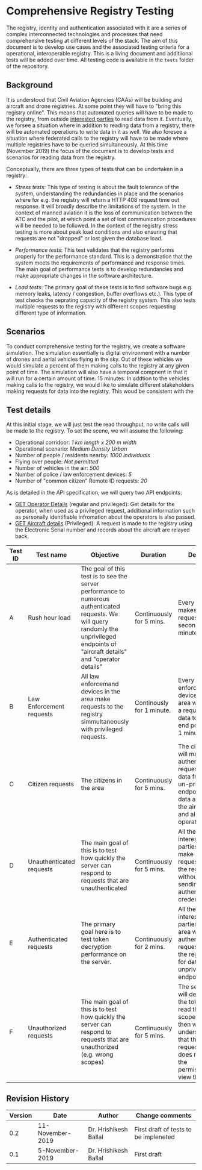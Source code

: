 # Comprehensive Registry Testing

The registry, identity and authentication associated with it are a series of complex interconnected technologies and processes that need comprehensive testing at different levels of the stack. The aim of this document is to develop use cases and the associated testing criteria for a operational, interoperable registry. This is a living document and additiional tests will be added over time. All testing code is available in the `tests` folder of the repository.

## Background
It is understood that Civil Aviation Agencies (CAAs) will be building and aircraft and drone registries. At some point they will have to "bring this registry online". This means that automated queries will have to be made to the registry, from outside [interested parties](https://github.com/openskies-sh/aircraftregistry/blob/master/documents/registration-white-paper.md#interested-parties) to read data from it. Eventually, we forsee a situation where in addition to reading data from a registry, there will be automated operations to write data in it as well. We also foresee a situation where federated calls to the registry will have to be made where multiple registries have to be queried simultaneously. At this time (November 2019) the focus of the document is to develop tests and scenarios for reading data from the registry. 

Conceptually, there are three types of tests that can be undertaken in a registry: 

 - *Stress tests*: This type of testing is about the fault tolerance of the system, understanding the redundancies in place and the scenarios where for e.g. the registry will return a HTTP 408 request time out response. It will broadly describe the limitations of the system. In the context of manned aviation it is the loss of communication between the ATC and the pilot, at which point a set of lost communication procedures will be needed to be followed. In the context of the registry stress testing is more about peak load conditions and also ensuring that requests are not "dropped" or lost given the database load. 

 - *Performance tests*: This test validates that the registry performs properly for the performance standard. This is a demonstration that the system meets the requirements of performance and response times. The main goal of performance tests is to develop redundancies and make appropriate changes in the software architecture. 

 - *Load tests*: The primary goal of these tests is to find software bugs e.g. memory leaks, latency / congestion, buffer overflows etc.). This type of test checks the oeprating capacity of the registry system. This also tests multiple requests to the registry with different scopes requesting different type of information. 

## Scenarios
To conduct comprehensive testing for the registry, we create a software simulation. The simulation essentially is digital environment with a number of drones and aerial vehicles flying in the sky. Out of these vehicles we would simulate a percent of them making calls to the registry at any given point of time. The simulation will also have a temporal compnent in that it will run for a certain amount of time: 15 minutes. In addtion to the vehicles making calls to the registry, we would like to simulate different stakeholders making requests for data into the registry. This woud be consistent with the 

## Test details
At this initial stage, we will just test the read throughput, no write calls will be made to the registry. To set the scene, we will assume the following: 

- Operational corridoor: _1 km length x 200 m width_
- Operational scenario: _Medium Density Urban_
- Number of people / residents nearby: _1000 individuals_
- Flying over people: _Not permitted_
- Number of vehicles in the air: _500_
- Number of police / law enforcement devices: _5_ 
- Number of "common citizen" Remote ID requests: _20_

As is detailed in the API specification, we will query two API endpoints: 
- [GET Operator Details](https://aircraftregistry.herokuapp.com/api/v1/#operator-api-single-operator-details-get) (regular and privileged): Get details for the operator, when used as a privileged request, additional information such as personally identifiable infromation about the operators is also passed. 
- [GET Aircraft details](https://aircraftregistry.herokuapp.com/api/v1/#aircraft-api-single-aircraft-details-get) (Privileged): A request is made to the registry using the Electronic Serial number and records about the aircraft are relayed back. 

| Test ID |  Test name | Objective | Duration | Details| Request payload |
| --- | --- | --- | --- | --- | --- |
| A| Rush hour load | The goal of this test is to see the server performance to numerous authenticated requests. We will query randomly the unprivileged endpoints of "aircraft details" and "operator details" | Continuously for 5 mins.  | Every vehicle makes a request per second for 5 minutes.  | TBC |
|B | Law Enforcement requests | All law enforcemand devices in the area make requests to the registry simmultaneously with privileged requests. | Continously for 1 minute. | Every law enforcement device in the area will make a request for data to both end points for 1 minute.  | TBC |
|C |Citizen requests | The citizens in the area  | Continuously for 5 mins. | The citizens will make a authenticated request for data from the un-privileged endpoints for data about the aircraft and also the operator. | TBC |
| D | Unauthenticated requests | The main goal of this is to test how quickly the server can respond to requests that are unauthenticated | Continuously for 5 mins.  | All the interested parties will make requests to the registry without sending authentication credentials. | TBC |
| E | Authenticated requests | The primary goal here is to test token decryption performance on the server.  | Continuously for 2 mins.  | All the interested parties in the area will make authenticated requests to the registry for data from unprivileged endpoints. | TBC |
| F | Unauthorized requests | The main goal of this is to test how quickly the server can respond to requests that are unauthorized (e.g. wrong scopes) | Continuously for 5 mins.  | The server will decrypt the token, read the scopes and then will understand that the requestor does not have the permission to view the data.  | TBC |

## Revision History

| Version | Date | Author | Change comments |
| --- | --- | --- | --- |
| 0.2 | 11-November-2019 | Dr. Hrishikesh Ballal | First draft of tests to be impleneted |
| 0.1 | 5-November-2019 | Dr. Hrishikesh Ballal | First draft |

